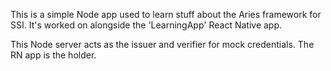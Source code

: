 This is a simple Node app used to learn stuff about the Aries framework for SSI. It's worked on alongside the 'LearningApp' React Native app.

This Node server acts as the issuer and verifier for mock credentials. The RN app is the holder.
